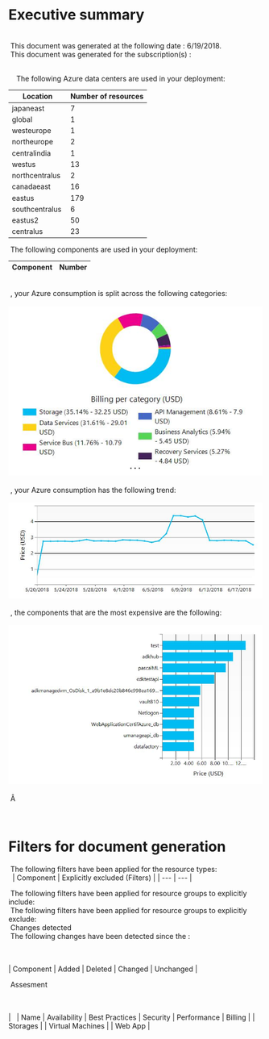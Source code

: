# Executive summary 
  
    
 This document was generated at the following date : 6/19/2018.  
 This document was generated for the subscription(s) :  
 
  
   
 The following Azure data centers are used in your deployment:  
   
| Location | Number of resources |
| --- | --- |
| japaneast  | 7  |
| global  | 1  |
| westeurope  | 1  |
| northeurope  | 2  |
| centralindia  | 1  |
| westus  | 13  |
| northcentralus  | 2  |
| canadaeast  | 16  |
| eastus  | 179  |
| southcentralus  | 6  |
| eastus2  | 50  |
| centralus  | 23  |
  
 The following components are used in your deployment:  
 
 
| Component | Number |
| --- | --- |
  
    
 , your Azure consumption is split across the following categories:  
 ![Cloudockit](../assets/E43D8BD3FFCA4D51808B351C36CCFC4C.png)   
 , your Azure consumption has the following trend:  
 ![Cloudockit](../assets/54D6CCF3A9624FD3AB0F690A37D34596.png)   
 , the components that are the most expensive are the following:  
 ![Cloudockit](../assets/5BD6F54814B44F1CAB05DEBBF9C35C3B.png)   
 Â   
  
 
# Filters for document generation
  
 The following filters have been applied for the resource types:  
 
| Component |  Explicitly excluded (Filters) |
| --- | --- |
  
 The following filters have been applied for resource groups to explicitly include:   
 The following filters have been applied for resource groups to explicitly exclude:   
 Changes detected  
 The following changes have been detected since the :  
    
 

| Component | Added | Deleted | Changed | Unchanged |
  
 Assesment  
    
 

|   | Name | Availability | Best Practices | Security | Performance | Billing |
| Storages |
| Virtual Machines |
| Web App |
